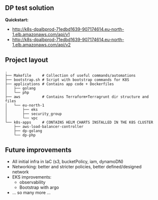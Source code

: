 ## DP test solution

**Quickstart:**
- http://k8s-dpalbprod-71edbd1639-907174614.eu-north-1.elb.amazonaws.com/api/v1
- http://k8s-dpalbprod-71edbd1639-907174614.eu-north-1.elb.amazonaws.com/api/v2

## Project layout
```shell
.
├── Makefile     # Collection of useful commands/automations
├── bootstrap.sh # Script with bootstrap commands for K8S
├── applications # Contains app code + Dockerfiles
│   ├── golang
│   └── php
├── aws          # Contains Terraform+Terragrunt dir structure and files
│   └── eu-north-1
│       ├── eks
│       ├── security_group
│       └── vpc
└── k8s-apps     # CONTAINS HELM CHARTS INSTALLED IN THE K8S CLUSTER
    ├── aws-load-balancer-controller
    ├── dp-golang
    └── dp-php

```
## Future improvements

- All initial infra in IaC (s3, bucketPolicy, iam, dynamoDN)
- Networking: better and stricter policies, better defined/designed network
- EKS improvements: 
  - observability
  - Bootstrap with argo
- ... so many more ...